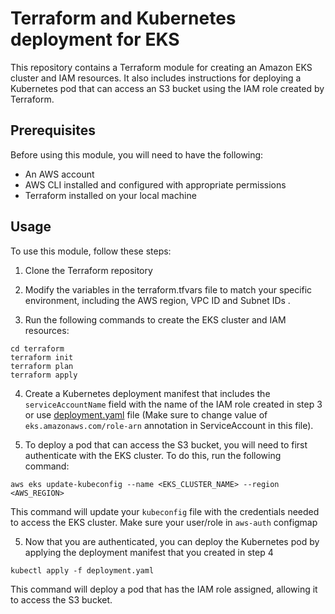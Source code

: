 # Terraform and Kubernetes deployment for EKS
This repository contains a Terraform module for creating an Amazon EKS cluster and IAM resources. It also includes instructions for deploying a Kubernetes pod that can access an S3 bucket using the IAM role created by Terraform.

## Prerequisites
Before using this module, you will need to have the following:

* An AWS account
* AWS CLI installed and configured with appropriate permissions
* Terraform installed on your local machine

## Usage
To use this module, follow these steps:

1. Clone the Terraform repository

2. Modify the variables in the terraform.tfvars file to match your specific environment, including the AWS region, VPC ID and Subnet IDs .

3. Run the following commands to create the EKS cluster and IAM resources:


```
cd terraform
terraform init
terraform plan
terraform apply
```

4. Create a Kubernetes deployment manifest that includes the `serviceAccountName` field with the name of the IAM role created in step 3 or use [deployment.yaml](./examples/deployment.yaml)
file (Make sure to change value of `eks.amazonaws.com/role-arn` annotation in ServiceAccount in this file).

5. To deploy a pod that can access the S3 bucket, you will need to first authenticate with the EKS cluster. To do this, run the following command:

```
aws eks update-kubeconfig --name <EKS_CLUSTER_NAME> --region <AWS_REGION>
```

This command will update your `kubeconfig` file with the credentials needed to access the EKS cluster. Make sure your user/role in `aws-auth` configmap

5. Now that you are authenticated, you can deploy the Kubernetes pod by applying the deployment manifest that you created in step 4

```
kubectl apply -f deployment.yaml
```

This command will deploy a pod that has the IAM role assigned, allowing it to access the S3 bucket.
